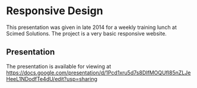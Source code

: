 # Responsive Design

This presentation was given in late 2014 for a weekly training lunch at Scimed Solutions. The project is a very basic responsive website.

## Presentation

The presentation is available for viewing at https://docs.google.com/presentation/d/1Pcd1xru5d7s8DIfMOQUfI85nZLJeHeeL1NDodfTe4dU/edit?usp=sharing
